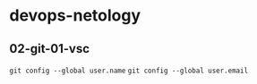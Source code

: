 # devops-netology

## 02-git-01-vsc
`git config --global user.name`
`git config --global user.email`
